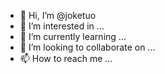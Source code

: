 - 👋 Hi, I’m @joketuo
- 👀 I’m interested in ...
- 🌱 I’m currently learning ...
- 💞️ I’m looking to collaborate on ...
- 📫 How to reach me ...

<!---
joketuo/joketuo is a ✨ special ✨ repository because its `README.md` (this file) appears on your GitHub profile.
You can click the Preview link to take a look at your changes.
--->
